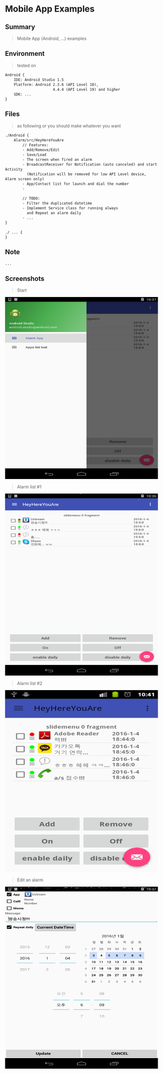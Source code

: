 Mobile App Examples
===============


Summary
----------
> Mobile App (Android, ...) examples


Environment
----------
> tested on

    Android {
        IDE: Android Studio 1.5
        Platform: Android 2.3.6 (API Level 10),
                          4.4.4 (API Level 19) and higher
        SDK: ...
    }


Files
----------
> as following or you should make whatever you want

    ./Android {
        Alarm/src/HeyHereYouAre
            // Features:
            - Add/Remove/Edit
            - Save/Load
            - The screen when fired an alarm
            - BroadcastReceiver for Notification (auto canceled) and start Activity
              (Notification will be removed for low API Level device, Alarm screen only)
            - App/Contact list for launch and dial the number
            -

            // TODO:
            - Filter the duplicated datetime
            - Implement Service class for running always
              and Repeat an alarm daily
            - ...
    }

    ./ ... {
    }
	  

Note
----------
>
	...



Screenshots
----------

> Start

<img src="https://github.com/godmode2k/mobile_app_examples/raw/master/Android/Alarm/screenshots/screenshot_01.png" alt="alt text" width="800" height="600">

> Alarm list #1

<img src="https://github.com/godmode2k/mobile_app_examples/raw/master/Android/Alarm/screenshots/screenshot_02.png" alt="alt text" width="800" height="600">

> Alarm list #2

<img src="https://github.com/godmode2k/mobile_app_examples/raw/master/Android/Alarm/screenshots/screenshot_03.png" alt="alt text" width="800" height="600">

> Edit an alarm

<img src="https://github.com/godmode2k/mobile_app_examples/raw/master/Android/Alarm/screenshots/screenshot_04.png" alt="alt text" width="800" height="600">


